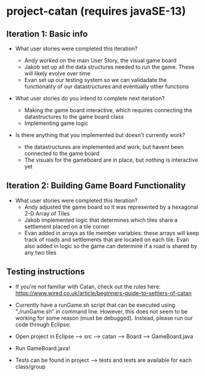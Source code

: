 # project-catan (requires javaSE-13)

## Iteration 1: Basic info

- What user stories were completed this iteration?
  * Andy worked on the main User Story, the visual game board
  * Jakob set up all the data structures needed to run the game. These will likely evolve over time
  * Evan set up our testing system so we can validadate the functionality of our datastructures and eventually other functions

- What user stories do you intend to complete next iteration?
  * Making the game board interactive, which requires connecting the datastructures to the game board class
  * Implementing game logic
 
- Is there anything that you implemented but doesn't currently work?
  * the datastructures are implemented and work, but havent been connected to the game board
  * The visuals for the gameboard are in place, but nothing is interactive yet
  
## Iteration 2: Building Game Board Functionality

- What user stories were completed this iteration?
  * Andy adjusted the game board so it was represented by a hexagonal 2-D Array of Tiles
  * Jakob implemented logic that determines which tiles share a settlement placed on a tile corner
  * Evan added in arrays as tile member variables: these arrays will keep track of roads and settlements that are located on each tile.     Evan also added in logic so the game can determine if a road is shared by any two tiles
  
## Testing instructions

- If you're not familiar with Catan, check out the rules here: https://www.wired.co.uk/article/beginners-guide-to-settlers-of-catan

- Currently have a runGame.sh script that can be executed using "./runGame.sh" in command line. However, this does not seem to be working for some reason (must be debugged). Instead, please run our code through Eclipse:

- Open project in Eclipse --> src --> catan --> Board --> GameBoard.java

- Run GameBoard.java!

- Tests can be found in project --> tests and tests are available for each class/group

